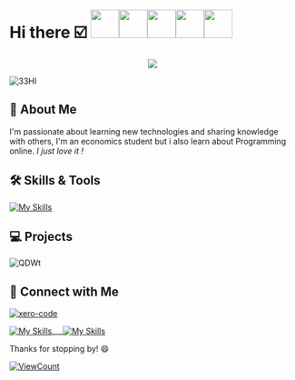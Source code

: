 # Hi there ☑️ <img src="https://user-images.githubusercontent.com/125509450/222306032-d7beaf12-4156-4100-81bc-1a1d1f08d87b.gif" width="50" height="50" /><img src ="https://user-images.githubusercontent.com/125509450/222306676-f4e4c52e-1793-4e08-89e5-a6c2aa2a67aa.gif" width= "50" height="50"/><img src="https://user-images.githubusercontent.com/125509450/222307274-97934cd7-9b88-4a74-a689-44976fedb99a.gif" width="50" height="50" /><img src="https://user-images.githubusercontent.com/125509450/222307255-ad307fc2-1cb0-479b-b1fe-3eac4570e531.gif" width="50" height="50" /><img src="https://user-images.githubusercontent.com/125509450/222307208-edc2e2c3-abf0-48c2-9feb-bfda58817dbc.gif" width="50" height="50" />

<p align="center">
  <img src="https://readme-typing-svg.demolab.com/?lines=I'M+Nabil+Miski+/+MrNorobots;Software+Engineering+Student; economics+graduate!&font=Fira%20Code&center=true&width=380&height=50&duration=4000&pause=1000">
</p>



![33HI](https://user-images.githubusercontent.com/125509450/222301350-99392611-b89f-4bfb-945b-f309bd54c83f.gif)



## 🚀 About Me

I'm passionate about learning new technologies and sharing knowledge with others, I'm an economics student but i also learn about Programming online. *I just love it !* 

## 🛠️ Skills & Tools
[![My Skills](https://skills.thijs.gg/icons?i=java,kotlin,nodejs,c,git,html,py,figma&theme=light)](https://skills.thijs.gg)

## 💻 Projects


![QDWt](https://user-images.githubusercontent.com/125509450/222270382-6f74f864-0185-4618-bae9-7fc6104576c3.gif)

## 🤝 Connect with Me

[![xero-code](https://user-images.githubusercontent.com/125509450/222269094-e6a7af3c-187a-408d-a02d-8b977bfcaa94.gif)](https://i.gifer.com/4JZ4.gif)

[![My Skills](https://skills.thijs.gg/icons?i=twitter&theme=light)](https://twitter.com/xCODE_NABIL/)___[![My Skills](https://skills.thijs.gg/icons?i=instagram&theme=light)](https://instagram.com/uptown_vibe777)

Thanks for stopping by! 😄

[![ViewCount](https://views.whatilearened.today/views/github/MrNorobots/MrNorobots.svg)](https://github.com/MrNorobots/MrNorobots/)
